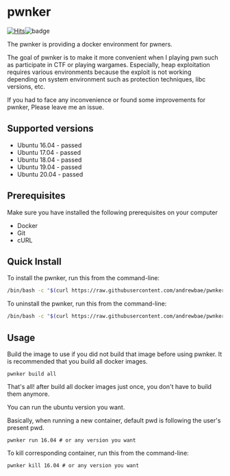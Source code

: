 # pwnker

[![Hits](https://hits.seeyoufarm.com/api/count/incr/badge.svg?url=https%3A%2F%2Fgithub.com%2Fandrewbae%2Fpwnker&count_bg=%2379C83D&title_bg=%23555555&icon=&icon_color=%23E7E7E7&title=hits&edge_flat=false)](https://hits.seeyoufarm.com)![badge](https://img.shields.io/badge/status-beta-orange)

The pwnker is providing a docker environment for pwners.

The goal of pwnker is to make it more convenient when I playing pwn such as participate in CTF or playing wargames. 
Especially, heap exploitation requires various environments because the exploit is not working depending on system environment such as protection techniques, libc versions, etc.

If you had to face any inconvenience or found some improvements for pwnker, Please leave me an issue.

## Supported versions

* Ubuntu 16.04 - passed
* Ubuntu 17.04 - passed
* Ubuntu 18.04 - passed
* Ubuntu 19.04 - passed
* Ubuntu 20.04 - passed

## Prerequisites

Make sure you have installed the following prerequisites on your computer

* Docker 
* Git 
* cURL 

## Quick Install

To install the pwnker, run this from the command-line:

```bash
/bin/bash -c "$(curl https://raw.githubusercontent.com/andrewbae/pwnker/master/setup.sh) install"
```

To uninstall the pwnker, run this from the command-line:

```bash
/bin/bash -c "$(curl https://raw.githubusercontent.com/andrewbae/pwnker/master/setup.sh) uninstall"
```

## Usage

Build the image to use if you did not build that image before using pwnker.
It is recommended that you build all docker images.

```
pwnker build all
```

That's all! after build all docker images just once, you don't have to build them anymore.

You can run the ubuntu version you want.

Basically, when running a new container, default pwd is following the user's present pwd.

```
pwnker run 16.04 # or any version you want
```

To kill corresponding container, run this from the command-line:

```
pwnker kill 16.04 # or any version you want
```

